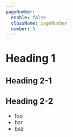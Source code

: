 ```yaml
---
pageNumber:
  enable: false
  className: pageNumber
  number: 5
---
```


# Heading 1

<!-- newpage -->
<!-- pageNumber enable className="intro" -->

## Heading 2-1

<!-- newpage -->
<!-- pageNumber enable number=2 -->

## Heading 2-2

- foo
- bar
- baz
